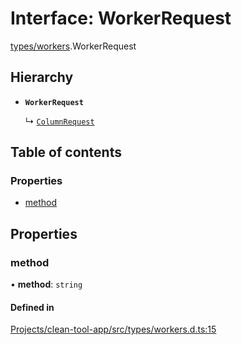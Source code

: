 # Interface: WorkerRequest

[types/workers](../wiki/types.workers).WorkerRequest

## Hierarchy

- **`WorkerRequest`**

  ↳ [`ColumnRequest`](../wiki/workers.column.ColumnRequest)

## Table of contents

### Properties

- [method](../wiki/types.workers.WorkerRequest#method)

## Properties

### method

• **method**: `string`

#### Defined in

[Projects/clean-tool-app/src/types/workers.d.ts:15](https://github.com/yuckyh/clean-tool-app/)
